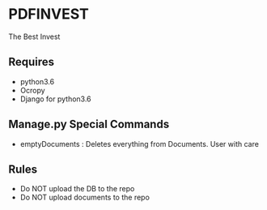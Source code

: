 # PDFINVEST
The Best Invest
## Requires
* python3.6
* Ocropy
* Django for python3.6

## Manage.py Special Commands
* emptyDocuments : Deletes everything from Documents. User with care
## Rules
* Do NOT upload the DB to the repo
* Do NOT upload documents to the repo
